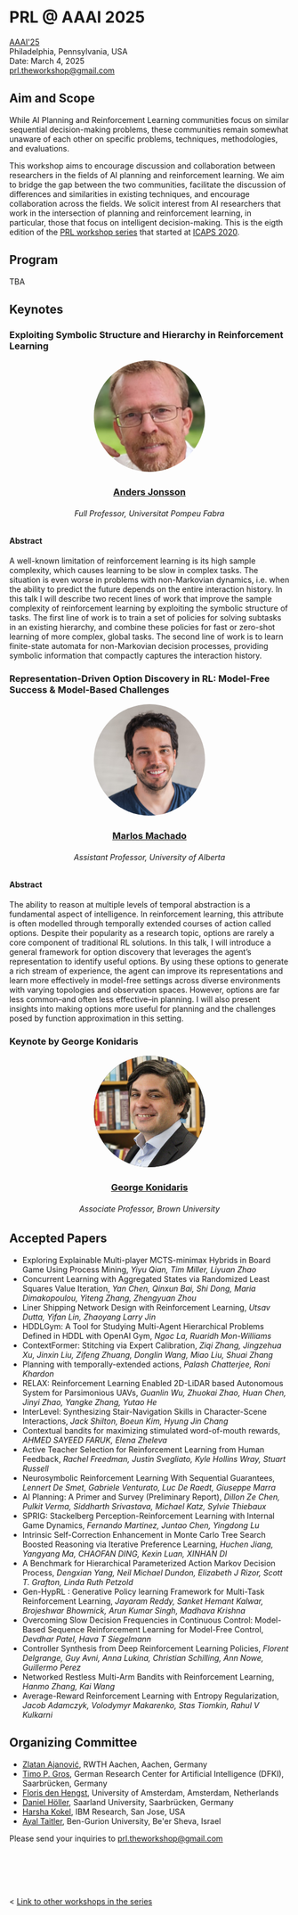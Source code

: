# PRL @ AAAI 2025

[AAAI'25](https://aaai.org/conference/aaai/aaai-25/workshop-list/#ws34) \
Philadelphia, Pennsylvania, USA  \
Date: March 4, 2025 \
[prl.theworkshop@gmail.com](mailto:prl.theworkshop@gmail.com)

## Aim and Scope

While AI Planning and Reinforcement Learning communities focus on similar
sequential decision-making problems, these communities remain somewhat unaware
of each other on specific problems, techniques, methodologies, and evaluations.

This workshop aims to encourage discussion and collaboration between researchers in the fields of AI planning and reinforcement learning. 
We aim to bridge the gap between the two communities, facilitate the discussion of differences and similarities in existing techniques, and encourage collaboration across the fields. 
We solicit interest from AI researchers that work in the
intersection of planning and reinforcement learning, in particular, those that focus on intelligent decision-making. This is the eigth edition of the [PRL workshop series](https://prl-theworkshop.github.io/) that started at [ICAPS 2020](https://icaps20subpages.icaps-conference.org/workshops/prl/).

## Program

TBA

##  Keynotes

### Exploiting Symbolic Structure and Hierarchy in Reinforcement Learning

<div style="text-align: center;">
<img style="border-radius: 50%;overflow: hidden;background-color:#373737;height: 200px;object-fit: cover;" width="200px"  src="./anders.png">
<h3><a target="blank" href="https://www.upf.edu/web/anders-jonsson">Anders Jonsson</a></h3>
 <h6>Full Professor, Universitat Pompeu Fabra</h6>
</div> 

#### Abstract
A well-known limitation of reinforcement learning is its high sample complexity, which causes learning to be slow in complex tasks. The situation is even worse in problems with non-Markovian dynamics, i.e. when the ability to predict the future depends on the entire interaction history. In this talk I will describe two recent lines of work that improve the sample complexity of reinforcement learning by exploiting the symbolic structure of tasks. The first line of work is to train a set of policies for solving subtasks in an existing hierarchy, and combine these policies for fast or zero-shot learning of more complex, global tasks. The second line of work is to learn finite-state automata for non-Markovian decision processes, providing symbolic information that compactly captures the interaction history.

### Representation-Driven Option Discovery in RL: Model-Free Success & Model-Based Challenges

<div style="text-align: center;">
<img  style="border-radius: 50%;overflow: hidden;background-color:#373737;height: 200px;object-fit: cover;" width="200px"  src="./marlos.png">
 <h3><a target="blank" href="https://webdocs.cs.ualberta.ca/~machado/">Marlos Machado</a></h3>
 <h6>Assistant Professor, University of Alberta</h6>
</div> 

#### Abstract
The ability to reason at multiple levels of temporal abstraction is a fundamental aspect of intelligence. In reinforcement learning, this attribute is often modelled through temporally extended courses of action called options. Despite their popularity as a research topic, options are rarely a core component of traditional RL solutions. In this talk, I will introduce a general framework for option discovery that leverages the agent’s representation to identify useful options. By using these options to generate a rich stream of experience, the agent can improve its representations and learn more effectively in model-free settings across diverse environments with varying topologies and observation spaces. However, options are far less common–and often less effective–in planning. I will also present insights into making options more useful for planning and the challenges posed by function approximation in this setting.

### Keynote by George Konidaris

<div style="text-align: center;">
<img  style="border-radius: 50%;overflow: hidden;background-color:#373737;height: 200px;object-fit: cover;" width="200px"  src="gdk-photo3.jpg">
<h3><a target="blank"  href="https://cs.brown.edu/people/gdk/">George Konidaris</a></h3>
<h6>Associate Professor, Brown University</h6>
</div> 





## Accepted Papers

* Exploring Explainable Multi-player MCTS-minimax Hybrids in Board Game Using Process Mining, *Yiyu Qian, Tim Miller, Liyuan Zhao*
* Concurrent Learning with Aggregated States via Randomized Least Squares Value Iteration, *Yan Chen, Qinxun Bai, Shi Dong, Maria Dimakopoulou, Yiteng Zhang, Zhengyuan Zhou* 
* Liner Shipping Network Design with Reinforcement Learning, *Utsav Dutta, Yifan Lin, Zhaoyang Larry Jin* 
* HDDLGym: A Tool for Studying Multi-Agent Hierarchical Problems Defined in HDDL with OpenAI Gym, *Ngoc La, Ruaridh Mon-Williams*
* ContextFormer: Stitching via Expert Calibration, *Ziqi Zhang, Jingzehua Xu, Jinxin Liu, Zifeng Zhuang, Donglin Wang, Miao Liu, Shuai Zhang*
* Planning with temporally-extended actions, *Palash Chatterjee, Roni Khardon*
* RELAX: Reinforcement Learning Enabled 2D-LiDAR based Autonomous System for Parsimonious UAVs, *Guanlin Wu, Zhuokai Zhao, Huan Chen, Jinyi Zhao, Yangke Zhang, Yutao He*
* InterLevel: Synthesizing Stair-Navigation Skills in Character-Scene Interactions, *Jack Shilton, Boeun Kim, Hyung Jin Chang*
* Contextual bandits for maximizing stimulated word-of-mouth rewards, *AHMED SAYEED FARUK, Elena Zheleva*
* Active Teacher Selection for Reinforcement Learning from Human Feedback, *Rachel Freedman, Justin Svegliato, Kyle Hollins Wray, Stuart Russell*
* Neurosymbolic Reinforcement Learning With Sequential Guarantees, *Lennert De Smet, Gabriele Venturato, Luc De Raedt, Giuseppe Marra*
* AI Planning: A Primer and Survey (Preliminary Report), *Dillon Ze Chen, Pulkit Verma, Siddharth Srivastava, Michael Katz, Sylvie Thiebaux*
* SPRIG: Stackelberg Perception-Reinforcement Learning with Internal Game Dynamics, *Fernando Martinez, Juntao Chen, Yingdong Lu*
* Intrinsic Self-Correction Enhancement in Monte Carlo Tree Search Boosted Reasoning via Iterative Preference Learning, *Huchen Jiang, Yangyang Ma, CHAOFAN DING, Kexin Luan, XINHAN DI*
* A Benchmark for Hierarchical Parameterized Action Markov Decision Process, *Dengxian Yang, Neil Michael Dundon, Elizabeth J Rizor, Scott T. Grafton, Linda Ruth Petzold*
* Gen-HypRL : Generative Policy learning Framework for Multi-Task Reinforcement Learning, *Jayaram Reddy, Sanket Hemant Kalwar, Brojeshwar Bhowmick, Arun Kumar Singh, Madhava Krishna*
* Overcoming Slow Decision Frequencies in Continuous Control: Model-Based Sequence Reinforcement Learning for Model-Free Control, *Devdhar Patel, Hava T Siegelmann*
* Controller Synthesis from Deep Reinforcement Learning Policies, *Florent Delgrange, Guy Avni, Anna Lukina, Christian Schilling, Ann Nowe, Guillermo Perez*
* Networked Restless Multi-Arm Bandits with Reinforcement Learning, *Hanmo Zhang, Kai Wang*
* Average-Reward Reinforcement Learning with Entropy Regularization, *Jacob Adamczyk, Volodymyr Makarenko, Stas Tiomkin, Rahul V Kulkarni*

<!-- 
## Topics of Interest

We invite submissions at the intersection of AI Planning and Reinforcement Learning. The topics of interest include, but are not limited to, the following

* Model-Based, Hierarchical and Safe Reinforcement Learning
* Monte Carlo planning
* Model representation and learning for planning
* Planning using approximated/uncertain (learned) models
* Learning to Search
* Theoretical aspects of planning and RL
* Action policy analysis or certification
* RL and Planning competition(s), datasets, and benchmarks
* Multi-agent planning and learning
* Applications combining RL and Planning
* Integration of planning and RL for hierarchical approaches
* Integrating Planning and RL for exploration (Planning-based exploration in RL)
* Combining RL and Planning for interpretability and explanations


## Important Dates


> ❗Important Announcement
>
> Deadlines have changed and we have added abstract submission deadline.
>
> Given the timeline, we welcome papers under review at the AAAI main conference. We request the authors to inform us if the paper is accepted at AAAI, when the decisions are out.


* Abstract submission deadline: ~~Sunday, December 1st, 2024~~ 
* Paper submission deadline: ~~Sunday, December 8th, 2024~~  *(extended)*
* Paper acceptance notification:  ~~Monday, December 16th, 2024~~  *(extended)*

All deadlines are AoE

Submission site: [OpenReview](https://openreview.net/group?id=AAAI.org/2025/Workshop/PRL)

AAAI will be **in-person** this year. Authors of accepted workshop papers are expected to physically attend the conference and present in person.
--> 
<!-- 

## Schedule

TBA

# Program

tba


## Keynotes 

 ## List of Accepted Papers

--> 
<!-- 
## Submission Details


We solicit workshop paper submissions relevant to the above call of the following types:

 * Long papers -- up to 8 pages + unlimited references / appendices
 * Short papers -- up to 4 pages + unlimited references / appendices
 * Extended abstracts -- up to 2 pages + unlimited references/appendices 
 

Papers must be formatted in AAAI two-column; see the [AAAI-25 author kit for details](https://aaai.org/authorkit25/).  Authors submitting papers rejected from other conferences, please ensure you do your utmost to address the comments given by the reviewers. ~~Please do not submit papers that are already accepted for the main AAAI conference to the workshop.~~ Given the timeline, we welcome papers under review at the AAAI main conference. We request the authors to inform us if the paper is accepted at AAAI, when the decisions are out.

Some accepted long papers will be invited for contributed talks. All other accepted papers (long and short) and accepted extended abstracts will be given a slot in the poster presentation session.  Extended abstracts are intended as brief summaries of already published papers,  preliminary work, position papers, or challenges that might help bridge the gap.

As the main purpose of this workshop is to solicit discussion, the authors are
invited to use the appendix of their submissions for that purpose.


Paper submissions should be made through [OpenReview](https://openreview.net/group?id=AAAI.org/2025/Workshop/PRL).

We do not insist on papers being submitted anonymously initially; this decision is left to the discretion of the author. If a paper is simultaneously being considered at a venue where anonymity is required, you have the option to submit it without author details, considering the possibility of a shared reviewer pool. However, please be aware that upon acceptance, the paper will be publicly posted on the PRL website with full author information.

-->


## Organizing Committee

* [Zlatan Ajanović](https://zlatanajanovic.com), RWTH Aachen, Aachen, Germany
* [Timo P. Gros](https://mosi.uni-saarland.de/people/timo/), German Research Center for Artificial Intelligence (DFKI), Saarbrücken, Germany
* [Floris den Hengst](https://florisdh.nl), University of Amsterdam, Amsterdam, Netherlands
* [Daniel Höller](https://fai.cs.uni-saarland.de/hoeller/), Saarland University, Saarbrücken, Germany
* [Harsha Kokel](http://harshakokel.com), IBM Research, San Jose, USA
* [Ayal Taitler](https://sites.google.com/view/ataitler/home), Ben-Gurion University, Be'er Sheva, Israel


Please send your inquiries to [prl.theworkshop@gmail.com](mailto:prl.theworkshop@gmail.com)

</br>
</br>
</br>
</br>

< [Link to other workshops in the series](https://prl-theworkshop.github.io)

